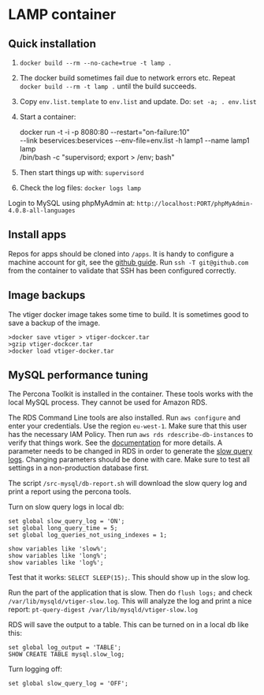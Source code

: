 LAMP container
=================


Quick installation
------------------

1. `docker build --rm --no-cache=true -t lamp .`
2. The docker build sometimes fail due to network errors etc. Repeat
`docker build --rm -t lamp .` until the build succeeds.


3. Copy `env.list.template` to `env.list` and update. Do: `set -a; . env.list`

4. Start a container:

    docker run -t -i -p 8080:80 --restart="on-failure:10" \
    --link beservices:beservices --env-file=env.list -h lamp1 --name lamp1 lamp \
    /bin/bash -c "supervisord; export > /env; bash"

5. Then start things up with: `supervisord`

6. Check the log files: `docker logs lamp`

Login to MySQL using phpMyAdmin at:
`http://localhost:PORT/phpMyAdmin-4.0.8-all-languages`


Install apps
------------

Repos for apps should be cloned into `/apps`. It is handy to configure
a machine account for git, see the
[github guide](https://developer.github.com/guides/managing-deploy-keys/).
Run `ssh -T git@github.com` from the container to validate that SSH has been
configured correctly.



Image backups
-------------

The vtiger docker image takes some time to build. It is sometimes good to save
a backup of the image.

	>docker save vtiger > vtiger-dockcer.tar
	>gzip vtiger-dockcer.tar
	>docker load vtiger-docker.tar


MySQL performance tuning
------------------------

The Percona Toolkit is installed in the container. These tools works with the
local MySQL process. They cannot be used for Amazon RDS.

The RDS Command Line tools are also installed. Run `aws configure` and enter
your credentials. Use the region `eu-west-1`. Make sure that this user has the
necessary IAM Policy. Then run `aws rds rdescribe-db-instances` to verify that
things work.
See the
[documentation](http://docs.aws.amazon.com/AmazonRDS/latest/CommandLineReference/Welcome.html)
for more details. A parameter needs to be changed in RDS in order to generate the
[slow query logs](http://docs.aws.amazon.com/AmazonRDS/latest/UserGuide/USER_LogAccess.Concepts.MySQL.html).
Changing parameters should be done with care. Make sure to test all settings in
a non-production database first.

The script `/src-mysql/db-report.sh` will download the slow query log and print
a report using the percona tools.

Turn on slow query logs in local db:

    set global slow_query_log = 'ON';
    set global long_query_time = 5;
    set global log_queries_not_using_indexes = 1;

    show variables like 'slow%';
    show variables like 'long%';
    show variables like 'log%';

Test that it works:  `SELECT SLEEP(15);`. This should show up in the slow log.

Run the part of the application that is slow. Then do `flush logs;` and check
`/var/lib/mysqld/vtiger-slow.log`. This will analyze the log and print a nice
report: `pt-query-digest /var/lib/mysqld/vtiger-slow.log`

RDS will save the output to a table. This can be turned on in a local db like
this:

    set global log_output = 'TABLE';
    SHOW CREATE TABLE mysql.slow_log;

Turn logging off:

    set global slow_query_log = 'OFF';
